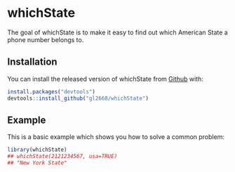 
# whichState

<!-- badges: start -->
<!-- badges: end -->

The goal of whichState is to make it easy to find out which American State a phone number belongs to.

## Installation

You can install the released version of whichState from [Github](https://github.com/gl2668/whichState) with:

``` r
install.packages("devtools")
devtools::install_github("gl2668/whichState")
```

## Example

This is a basic example which shows you how to solve a common problem:

``` r
library(whichState)
## whichState(2121234567, usa=TRUE)
## "New York State"
```

